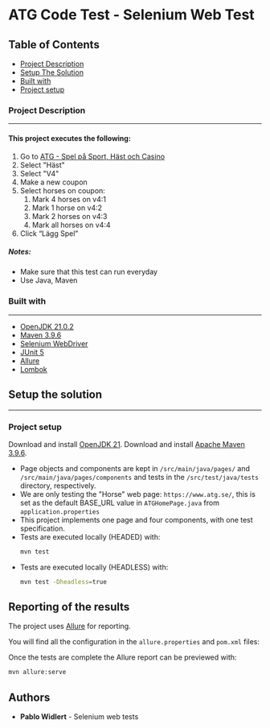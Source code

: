 # ATG Code Test - Selenium Web Test

## Table of Contents
- [Project Description](#project-description)
- [Setup The Solution](#setup-the-solution)
- [Built with](#built-with)
- [Project setup](#project-setup)

### Project Description

---
#### This project executes the following:

1. Go to [ATG - Spel på Sport, Häst och Casino](https://www.atg.se/)
2. Select "Häst"
3. Select "V4"
4. Make a new coupon
5. Select horses on coupon:
    1. Mark 4 horses on v4:1
    2. Mark 1 horse on v4:2
    3. Mark 2 horses on v4:3
    4. Mark all horses on v4:4
6. Click “Lägg Spel”

##### Notes:
- Make sure that this test can run everyday
- Use Java, Maven

### Built with

---
- [OpenJDK 21.0.2](https://openjdk.org/projects/jdk/21/)
- [Maven 3.9.6](https://maven.apache.org/download.cgi)
- [Selenium WebDriver](https://www.selenium.dev/documentation/webdriver/getting_started/install_library/)
- [JUnit 5](https://junit.org/junit5/)
- [Allure](https://allurereport.org/docs/junit5/)
- [Lombok](https://projectlombok.org/)

## Setup the solution

---
### Project setup
Download and install [OpenJDK 21](https://openjdk.org/projects/jdk/21/).
Download and install [Apache Maven 3.9.6](https://maven.apache.org/download.cgi).
-   Page objects and components are kept in `/src/main/java/pages/` and `/src/main/java/pages/components` and tests in the `/src/test/java/tests` directory, respectively.
-   We are only testing the "Horse" web page: `https://www.atg.se/`, this is set as the default BASE_URL value in `ATGHomePage.java` from `application.properties`
-   This project implements one page and four components, with one test specification.
-   Tests are executed locally (HEADED) with:
    ```bash
    mvn test
    ```
-   Tests are executed locally (HEADLESS) with:
    ```bash
    mvn test -Dheadless=true
    ```

## Reporting of the results

The project uses [Allure](https://allurereport.org/docs/) for reporting.

You will find all the configuration in the `allure.properties` and `pom.xml` files:

Once the tests are complete the Allure report can be previewed with:

```bash
mvn allure:serve
```

## Authors

* **Pablo Widlert** - Selenium web tests

